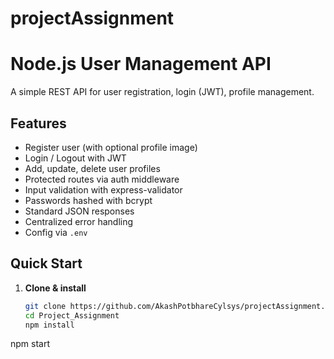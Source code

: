 # projectAssignment


# Node.js User Management API

A simple REST API for user registration, login (JWT), profile management.

## Features

- Register user (with optional profile image)  
- Login / Logout with JWT  
- Add, update, delete user profiles  
- Protected routes via auth middleware  
- Input validation with express-validator  
- Passwords hashed with bcrypt  
- Standard JSON responses  
- Centralized error handling  
- Config via `.env`  

## Quick Start

1. **Clone & install**  
   ```bash
   git clone https://github.com/AkashPotbhareCylsys/projectAssignment.git
   cd Project_Assignment
   npm install

npm start
